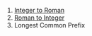 
1. [Integer to Roman](https://leetcode.com/problems/integer-to-roman/description/)
2. [Roman to Integer](https://leetcode.com/problems/roman-to-integer/description/)
3. Longest Common Prefix
